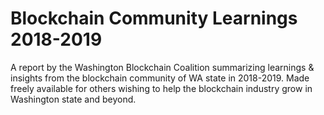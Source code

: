 # Blockchain Community Learnings 2018-2019
A report by the Washington Blockchain Coalition summarizing learnings & insights from the blockchain community of WA state in 2018-2019. Made freely available for others wishing to help the blockchain industry grow in Washington state and beyond.
